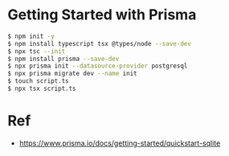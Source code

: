 # Getting Started with Prisma

```sh
$ npm init -y
$ npm install typescript tsx @types/node --save-dev
$ npx tsc --init
$ npm install prisma --save-dev
$ npx prisma init --datasource-provider postgresql
$ npx prisma migrate dev --name init
$ touch script.ts
$ npx tsx script.ts
```

# Ref

- https://www.prisma.io/docs/getting-started/quickstart-sqlite
